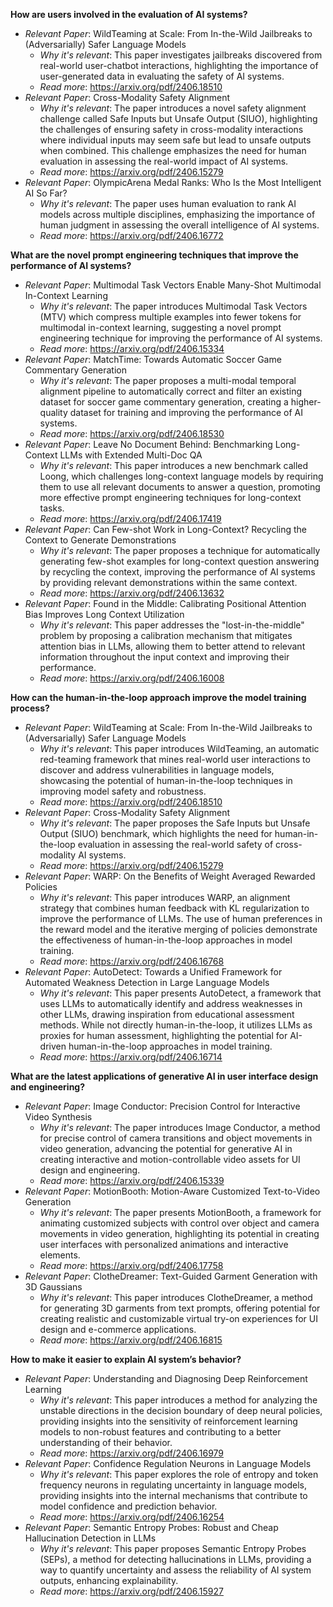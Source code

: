 **How are users involved in the evaluation of AI systems?**

- *Relevant Paper*: WildTeaming at Scale: From In-the-Wild Jailbreaks to (Adversarially) Safer Language Models
    - *Why it's relevant*: This paper investigates jailbreaks discovered from real-world user-chatbot interactions, highlighting the importance of user-generated data in evaluating the safety of AI systems. 
    - *Read more*: https://arxiv.org/pdf/2406.18510
- *Relevant Paper*:  Cross-Modality Safety Alignment
    - *Why it's relevant*: The paper introduces a novel safety alignment challenge called Safe Inputs but Unsafe Output (SIUO), highlighting the challenges of ensuring safety in cross-modality interactions where individual inputs may seem safe but lead to unsafe outputs when combined. This challenge emphasizes the need for human evaluation in assessing the real-world impact of AI systems.
    - *Read more*: https://arxiv.org/pdf/2406.15279
- *Relevant Paper*:  OlympicArena Medal Ranks: Who Is the Most Intelligent AI So Far?
    - *Why it's relevant*: The paper uses human evaluation to rank AI models across multiple disciplines, emphasizing the importance of human judgment in assessing the overall intelligence of AI systems. 
    - *Read more*: https://arxiv.org/pdf/2406.16772

**What are the novel prompt engineering techniques that improve the performance of AI systems?**

- *Relevant Paper*:  Multimodal Task Vectors Enable Many-Shot Multimodal In-Context Learning
    - *Why it's relevant*: The paper introduces Multimodal Task Vectors (MTV) which compress multiple examples into fewer tokens for multimodal in-context learning, suggesting a novel prompt engineering technique for improving the performance of AI systems. 
    - *Read more*: https://arxiv.org/pdf/2406.15334
- *Relevant Paper*:  MatchTime: Towards Automatic Soccer Game Commentary Generation
    - *Why it's relevant*: The paper proposes a multi-modal temporal alignment pipeline to automatically correct and filter an existing dataset for soccer game commentary generation, creating a higher-quality dataset for training and improving the performance of AI systems.
    - *Read more*: https://arxiv.org/pdf/2406.18530
- *Relevant Paper*:  Leave No Document Behind: Benchmarking Long-Context LLMs with Extended Multi-Doc QA
    - *Why it's relevant*: This paper introduces a new benchmark called Loong, which challenges long-context language models by requiring them to use all relevant documents to answer a question, promoting more effective prompt engineering techniques for long-context tasks. 
    - *Read more*: https://arxiv.org/pdf/2406.17419
- *Relevant Paper*:  Can Few-shot Work in Long-Context? Recycling the Context to Generate Demonstrations
    - *Why it's relevant*: The paper proposes a technique for automatically generating few-shot examples for long-context question answering by recycling the context, improving the performance of AI systems by providing relevant demonstrations within the same context.
    - *Read more*: https://arxiv.org/pdf/2406.13632
- *Relevant Paper*:  Found in the Middle: Calibrating Positional Attention Bias Improves Long Context Utilization
    - *Why it's relevant*: This paper addresses the "lost-in-the-middle" problem by proposing a calibration mechanism that mitigates attention bias in LLMs, allowing them to better attend to relevant information throughout the input context and improving their performance.
    - *Read more*: https://arxiv.org/pdf/2406.16008

**How can the human-in-the-loop approach improve the model training process?**

- *Relevant Paper*:  WildTeaming at Scale: From In-the-Wild Jailbreaks to (Adversarially) Safer Language Models
    - *Why it's relevant*: This paper introduces WildTeaming, an automatic red-teaming framework that mines real-world user interactions to discover and address vulnerabilities in language models, showcasing the potential of human-in-the-loop techniques in improving model safety and robustness.
    - *Read more*: https://arxiv.org/pdf/2406.18510
- *Relevant Paper*:  Cross-Modality Safety Alignment
    - *Why it's relevant*:  The paper proposes the Safe Inputs but Unsafe Output (SIUO) benchmark, which highlights the need for human-in-the-loop evaluation in assessing the real-world safety of cross-modality AI systems.
    - *Read more*: https://arxiv.org/pdf/2406.15279
- *Relevant Paper*:  WARP: On the Benefits of Weight Averaged Rewarded Policies
    - *Why it's relevant*: This paper introduces WARP, an alignment strategy that combines human feedback with KL regularization to improve the performance of LLMs. The use of human preferences in the reward model and the iterative merging of policies demonstrate the effectiveness of human-in-the-loop approaches in model training.
    - *Read more*: https://arxiv.org/pdf/2406.16768
- *Relevant Paper*:  AutoDetect: Towards a Unified Framework for Automated Weakness Detection in Large Language Models
    - *Why it's relevant*:  This paper presents AutoDetect, a framework that uses LLMs to automatically identify and address weaknesses in other LLMs, drawing inspiration from educational assessment methods. While not directly human-in-the-loop, it utilizes LLMs as proxies for human assessment, highlighting the potential for AI-driven human-in-the-loop approaches in model training.
    - *Read more*: https://arxiv.org/pdf/2406.16714

**What are the latest applications of generative AI in user interface design and engineering?**

- *Relevant Paper*:  Image Conductor: Precision Control for Interactive Video Synthesis
    - *Why it's relevant*: The paper introduces Image Conductor, a method for precise control of camera transitions and object movements in video generation, advancing the potential for generative AI in creating interactive and motion-controllable video assets for UI design and engineering.
    - *Read more*: https://arxiv.org/pdf/2406.15339
- *Relevant Paper*:  MotionBooth: Motion-Aware Customized Text-to-Video Generation
    - *Why it's relevant*:  The paper presents MotionBooth, a framework for animating customized subjects with control over object and camera movements in video generation, highlighting its potential in creating user interfaces with personalized animations and interactive elements.
    - *Read more*: https://arxiv.org/pdf/2406.17758
- *Relevant Paper*:  ClotheDreamer: Text-Guided Garment Generation with 3D Gaussians
    - *Why it's relevant*:  This paper introduces ClotheDreamer, a method for generating 3D garments from text prompts, offering potential for creating realistic and customizable virtual try-on experiences for UI design and e-commerce applications.
    - *Read more*: https://arxiv.org/pdf/2406.16815

**How to make it easier to explain AI system’s behavior?**

- *Relevant Paper*:  Understanding and Diagnosing Deep Reinforcement Learning
    - *Why it's relevant*: This paper introduces a method for analyzing the unstable directions in the decision boundary of deep neural policies, providing insights into the sensitivity of reinforcement learning models to non-robust features and contributing to a better understanding of their behavior.
    - *Read more*: https://arxiv.org/pdf/2406.16979
- *Relevant Paper*:  Confidence Regulation Neurons in Language Models
    - *Why it's relevant*: This paper explores the role of entropy and token frequency neurons in regulating uncertainty in language models, providing insights into the internal mechanisms that contribute to model confidence and prediction behavior.
    - *Read more*: https://arxiv.org/pdf/2406.16254
- *Relevant Paper*:  Semantic Entropy Probes: Robust and Cheap Hallucination Detection in LLMs
    - *Why it's relevant*: This paper proposes Semantic Entropy Probes (SEPs), a method for detecting hallucinations in LLMs, providing a way to quantify uncertainty and assess the reliability of AI system outputs, enhancing explainability.
    - *Read more*: https://arxiv.org/pdf/2406.15927 
